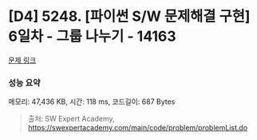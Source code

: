 # [D4] 5248. [파이썬 S/W 문제해결 구현] 6일차 - 그룹 나누기 - 14163 

[문제 링크](https://swexpertacademy.com/main/code/problem/problemDetail.do?contestProbId=AX--pdmaF9YDFARi) 

### 성능 요약

메모리: 47,436 KB, 시간: 118 ms, 코드길이: 687 Bytes



> 출처: SW Expert Academy, https://swexpertacademy.com/main/code/problem/problemList.do